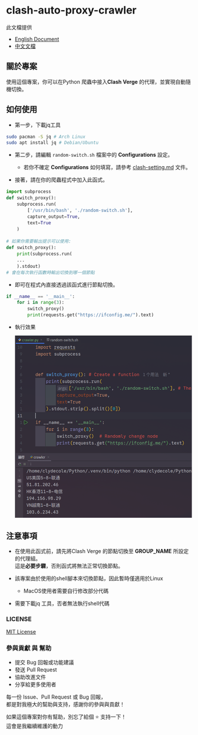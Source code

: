 # clash-auto-proxy-crawler

此文檔提供

- [English Document](README.md)
- [中文文檔](README-CN.md)

## 關於專案

使用這個專案，你可以在Python 爬蟲中接入**Clash Verge** 的代理，並實現自動隨機切換。

## 如何使用

- 第一步，下載jq工具

```bash
sudo pacman -S jq # Arch Linux
sudo apt install jq # Debian/Ubuntu
```

- 第二步，請編輯 `random-switch.sh` 檔案中的 **Configurations** 設定。
  - 若你不確定 **Configurations** 如何填寫，請參考 [clash-setting.md](clash-setting-CN.md) 文件。

- 接著，請在你的爬蟲程式中加入此函式。

```python 
import subprocess
def switch_proxy():
	subprocess.run(
		['/usr/bin/bash', './random-switch.sh'],
		capture_output=True,
		text=True
	)

# 如果你需要輸出提示可以使用: 
def switch_proxy():
	print(subprocess.run(
	...
	).stdout)
# 會在每次執行函數時輸出切換到哪一個節點
```

- 即可在程式內直接透過該函式進行節點切換。

```python
if __name__ == '__main__':
	for i in range(3):
		switch_proxy()
		print(requests.get("https://ifconfig.me/").text)
```

- 執行效果

  ![run effect](photo/run-effect.png)

## 注意事項

- 在使用此函式前，請先將Clash Verge 的節點切換至 **GROUP_NAME** 所設定的代理組。  
這是**必要步驟**，否則函式將無法正常切換節點。

- 該專案由於使用的shell腳本來切換節點，因此暫時僅適用於Linux
   - MacOS使用者需要自行修改部分代碼

- 需要下載jq 工具，否者無法執行shell代碼


### LICENSE

[MIT License](LICENSE)

###  參與貢獻 與 幫助

- 提交 Bug 回報或功能建議
- 發送 Pull Request
- 協助改進文件
- 分享給更多使用者

每一份 Issue、Pull Request 或 Bug 回報，  
都是對我極大的幫助與支持，感謝你的參與與貢獻！

如果這個專案對你有幫助，別忘了給個 ⭐️ 支持一下！  
這會是我繼續維護的動力